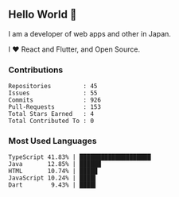 ## Hello World 👋

I am a developer of web apps and other in Japan.

I ❤️ React and Flutter, and Open Source.

### Contributions

    Repositories         : 45
    Issues               : 55
    Commits              : 926
    Pull-Requests        : 153
    Total Stars Earned   : 4
    Total Contributed To : 0

### Most Used Languages

    TypeScript 41.83% | ████████████████████
    Java       12.85% | ██████
    HTML       10.74% | █████
    JavaScript 10.24% | ████▌
    Dart        9.43% | ████▌
